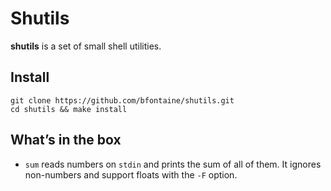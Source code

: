 # Shutils

**shutils** is a set of small shell utilities.

## Install

    git clone https://github.com/bfontaine/shutils.git
    cd shutils && make install

## What’s in the box

* `sum` reads numbers on `stdin` and prints the sum of all of them. It ignores
  non-numbers and support floats with the `-F` option.
